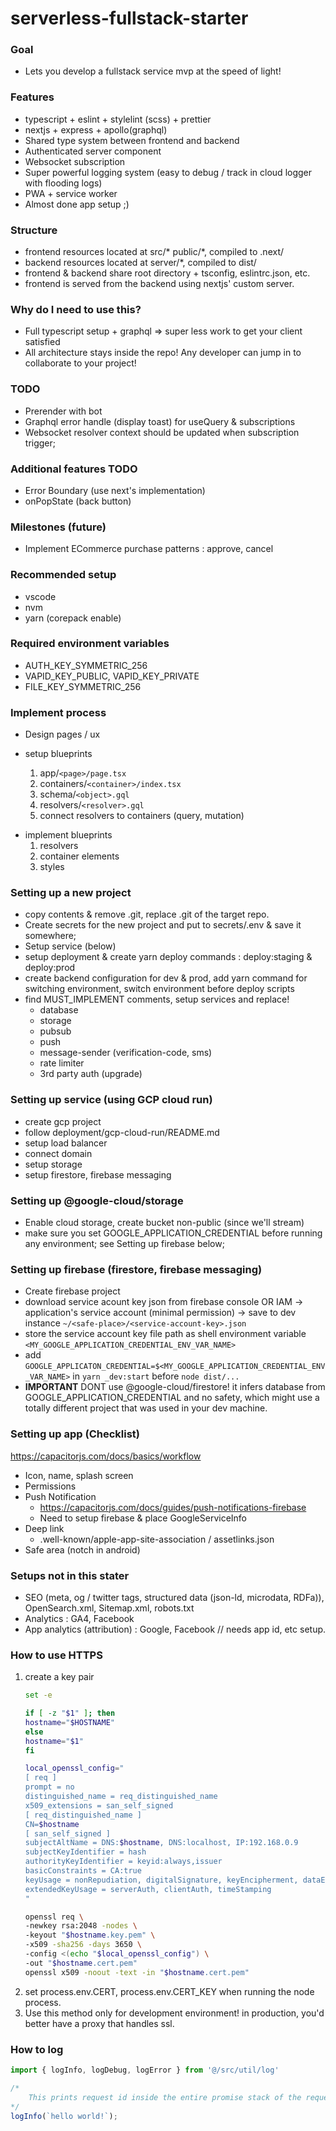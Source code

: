 # serverless-fullstack-starter

### Goal

- Lets you develop a fullstack service mvp at the speed of light!

### Features

* typescript + eslint + stylelint (scss) + prettier
* nextjs + express + apollo(graphql)
* Shared type system between frontend and backend
* Authenticated server component
* Websocket subscription
* Super powerful logging system (easy to debug / track in cloud logger with flooding logs)
* PWA + service worker
* Almost done app setup ;)

### Structure

- frontend resources located at src/* public/*, compiled to .next/
- backend resources located at server/*, compiled to dist/
- frontend & backend share root directory + tsconfig, eslintrc.json, etc.
- frontend is served from the backend using nextjs' custom server.

### Why do I need to use this?

- Full typescript setup + graphql => super less work to get your client satisfied
- All architecture stays inside the repo! Any developer can jump in to collaborate to your project!

### TODO

- Prerender with bot
- Graphql error handle  (display toast) for useQuery & subscriptions
- Websocket resolver context should be updated when subscription trigger;

### Additional features TODO

- Error Boundary (use next's implementation)
- onPopState (back button)

### Milestones (future)

- Implement ECommerce purchase patterns : approve, cancel

### Recommended setup

- vscode
- nvm
- yarn (corepack enable)

### Required environment variables

- AUTH_KEY_SYMMETRIC_256
- VAPID_KEY_PUBLIC, VAPID_KEY_PRIVATE
- FILE_KEY_SYMMETRIC_256

### Implement process

- Design pages / ux
- setup blueprints

  1. app/`<page>/page.tsx`
  2. containers/`<container>/index.tsx`
  3. schema/`<object>.gql`
  4. resolvers/`<resolver>.gql`
  5. connect resolvers to containers (query, mutation)

* implement blueprints
  1. resolvers
  2. container elements
  3. styles

### Setting up a new project

- copy contents & remove .git, replace .git of the target repo.
- Create secrets for the new project and put to secrets/.env & save it somewhere;
- Setup service (below)
- setup deployment & create yarn deploy commands : deploy:staging & deploy:prod
- create backend configuration for dev & prod, add yarn command for switching environment, switch environment before deploy scripts
- find MUST_IMPLEMENT comments, setup services and replace!
  - database
  - storage
  - pubsub
  - push
  - message-sender (verification-code, sms)
  - rate limiter
  - 3rd party auth (upgrade)

### Setting up service (using GCP cloud run)

- create gcp project
- follow deployment/gcp-cloud-run/README.md
- setup load balancer
- connect domain
- setup storage
- setup firestore, firebase messaging

### Setting up @google-cloud/storage

- Enable cloud storage, create bucket non-public (since we'll stream)
- make sure you set GOOGLE_APPLICATION_CREDENTIAL before running any environment; see Setting up firebase below;

### Setting up firebase (firestore, firebase messaging)

- Create firebase project
- download service acount key json from firebase console OR IAM -> application's service account (minimal permission) -> save to dev instance `~/<safe-place>/<service-account-key>.json`
- store the service account key file path as shell environment variable `<MY_GOOGLE_APPLICATION_CREDENTIAL_ENV_VAR_NAME>`
- add `GOOGLE_APPLICATON_CREDENTIAL=$<MY_GOOGLE_APPLICATION_CREDENTIAL_ENV_VAR_NAME>` in `yarn _dev:start` before `node dist/...`
- **IMPORTANT** DONT use @google-cloud/firestore! it infers database from GOOGLE_APPLICATION_CREDENTIAL and no safety, which might use a totally different project that was used in your dev machine.

### Setting up app (Checklist)

https://capacitorjs.com/docs/basics/workflow

- Icon, name, splash screen
- Permissions
- Push Notification
  - https://capacitorjs.com/docs/guides/push-notifications-firebase
  - Need to setup firebase & place GoogleServiceInfo
- Deep link
  - .well-known/apple-app-site-association / assetlinks.json
- Safe area (notch in android)

### Setups not in this stater

- SEO (meta, og / twitter tags, structured data (json-ld, microdata, RDFa)), OpenSearch.xml, Sitemap.xml, robots.txt
- Analytics : GA4, Facebook
- App analytics (attribution) : Google, Facebook // needs app id, etc setup.

### How to use HTTPS

1. create a key pair
   ```bash
   set -e

   if [ -z "$1" ]; then
   hostname="$HOSTNAME"
   else
   hostname="$1"
   fi

   local_openssl_config="
   [ req ]
   prompt = no
   distinguished_name = req_distinguished_name
   x509_extensions = san_self_signed
   [ req_distinguished_name ]
   CN=$hostname
   [ san_self_signed ]
   subjectAltName = DNS:$hostname, DNS:localhost, IP:192.168.0.9
   subjectKeyIdentifier = hash
   authorityKeyIdentifier = keyid:always,issuer
   basicConstraints = CA:true
   keyUsage = nonRepudiation, digitalSignature, keyEncipherment, dataEncipherment, keyCertSign, cRLSign
   extendedKeyUsage = serverAuth, clientAuth, timeStamping
   "

   openssl req \
   -newkey rsa:2048 -nodes \
   -keyout "$hostname.key.pem" \
   -x509 -sha256 -days 3650 \
   -config <(echo "$local_openssl_config") \
   -out "$hostname.cert.pem"
   openssl x509 -noout -text -in "$hostname.cert.pem"


   ```
2. set process.env.CERT, process.env.CERT_KEY when running the node process.
3. Use this method only for development environment! in production, you'd better have a proxy that handles ssl.

### How to log

```typescript
import { logInfo, logDebug, logError } from '@/src/util/log'

/*
	This prints request id inside the entire promise stack of the request.
*/
logInfo(`hello world!`);

```
